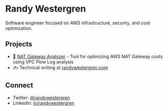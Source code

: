 # Randy Westergren

Software engineer focused on AWS infrastructure, security, and cost optimization.

## Projects

- 🚀 [NAT Gateway Analyzer](https://natgatewayanalyzer.com) - Tool for optimizing AWS NAT Gateway costs using VPC Flow Log analysis
- ✍️ Technical writing at [randywestergren.com](https://randywestergren.com)

## Connect

- Twitter: [@randywestergren](https://twitter.com/randywestergren)
- LinkedIn: [in/randywestergren](https://linkedin.com/in/randywestergren)
